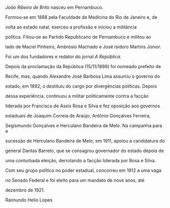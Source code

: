 

*João Ribeiro de Brito* nasceu em Pernambuco.



Formou-se em 1888 pela Faculdade de Medicina do Rio de Janeiro e, de

volta ao estado natal, exerceu a profissão e iniciou a militância

política. Filiou-se ao Partido Republicano de Pernambuco e militou ao

lado de Maciel Pinheiro, Ambrósio Machado e José Isidoro Martins Júnior.

Foi um dos fundadores e redator do jornal *A República*.



Depois da proclamação da República (15/11/1889) foi nomeado prefeito de

Recife, mas, quando Alexandre José Barbosa Lima assumiu o governo do

estado, em 1892, o destituiu do cargo por divergências políticas. Depois

dessa experiência, continuou a militar politicamente contra a facção

liderada por Francisco de Assis Rosa e Silva e fez oposição aos governos

estaduais de Joaquim Correia de Araújo, Antônio Gonçalves Ferreira,

Segismundo Gonçalves e Herculano Bandeira de Melo. Na campanha para a

sucessão de Herculano Bandeira de Melo, em 1911, apoiou a candidatura do

general Dantas Barreto, que se consagrou governador do estado depois de

uma conturbada eleição, derrotando a facção liderada por Rosa e Silva.

Com seu grupo político no poder estadual, concorreu em 1912 a uma vaga

no Senado Federal e foi eleito para um mandato de nove anos, até

dezembro de 1921.



Raimundo Helio Lopes



